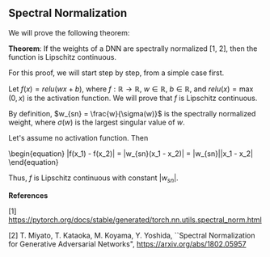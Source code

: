 ## Spectral Normalization

We will prove the following theorem:

**Theorem**: If the weights of a DNN are spectrally normalized [1, 2], then the function is Lipschitz continuous.

For this proof, we will start step by step, from a simple case first.

Let $f(x) = relu(wx + b)$, where $f: \mathbb{R} \rightarrow \mathbb{R}$, $w \in \mathbb{R}$, $b \in \mathbb{R}$, and $relu(x) = \max(0, x)$ is the activation function. We will prove that $f$ is Lipschitz continuous.

By definition, $w_{sn} = \frac{w}{\sigma(w)}$ is the spectrally normalized weight, where $\sigma(w)$ is the largest singular value of $w$.

Let's assume no activation function. Then 

\begin{equation}
|f(x_1) - f(x_2)| = |w_{sn}(x_1 - x_2)| = |w_{sn}||x_1 - x_2|
\end{equation}

Thus, $f$ is Lipschitz continuous with constant $|w_{sn}|$.


**References**

[1] https://pytorch.org/docs/stable/generated/torch.nn.utils.spectral_norm.html

[2] T. Miyato, T. Kataoka, M. Koyama, Y. Yoshida, ``Spectral Normalization for Generative Adversarial Networks", https://arxiv.org/abs/1802.05957


